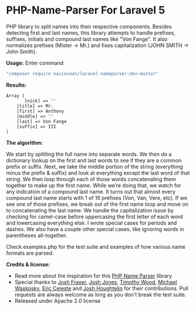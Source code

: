 PHP-Name-Parser For Laravel 5
===============

PHP library to split names into their respective components.  Besides detecting first and last names, this library attempts to handle prefixes, suffixes, initials and compound last names like "Von Fange".  It also normalizes prefixes (Mister -> Mr.) and fixes capitalization (JOHN SMITH -> John Smith).

**Usage:**
Enter command

```js
"composer require naviocean/laravel-nameparser:dev-master"
```

**Results:**

    Array (
    	   [nick] => ''
        [title] => Mr.
        [first] => Anthony
        [middle] => ''
        [last] => Von Fange
        [suffix] => III
    )

**The algorithm:**

We start by splitting the full name into separate words. We then do a dictionary lookup on the first and last words to see if they are a common prefix or suffix. Next, we take the middle portion of the string (everything minus the prefix & suffix) and look at everything except the last word of that string. We then loop through each of those words concatenating them together to make up the first name. While we’re doing that, we watch for any indication of a compound last name. It turns out that almost every compound last name starts with 1 of 16 prefixes (Von, Van, Vere, etc). If we see one of those prefixes, we break out of the first name loop and move on to concatenating the last name. We handle the capitalization issue by checking for camel-case before uppercasing the first letter of each word and lowercasing everything else. I wrote special cases for periods and dashes. We also have a couple other special cases, like ignoring words in parentheses all-together.

Check examples.php for the test suite and examples of how various name formats are parsed.

**Credits & license:**

* Read more about the inspiration for this [PHP Name Parser](http://www.onlineaspect.com/2009/08/17/splitting-names/) library
* Special thanks to [Josh Fraser](http://joshfraser.com), [Josh Jones](https://github.com/UberNerdBoy), [Timothy Wood](https://github.com/codearachnid), [Michael Waskosky](https://github.com/waskosky), [Eric Celeste](https://github.com/efc) and [Josh Houghtelin](https://github.com/jhoughtelin) for their contributions.  Pull requests are always welcome as long as you don't break the test suite.
* Released under Apache 2.0 license